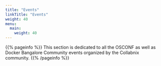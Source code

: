 ```yaml
---
title: "Events"
linkTitle: "Events"
weight: 40
menu:
  main:
    weight: 40
---
```


{{% pageinfo %}}
This section is dedicated to all the OSCONF as well as Docker Bangalore Community events organized by the Collabnix community.
{{% /pageinfo %}}












